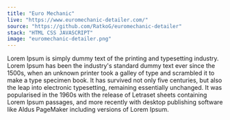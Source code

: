 ```yaml
---
title: "Euro Mechanic"
live: "https://www.euromechanic-detailer.com/"
source: "https://github.com/RatkoG/euromechanic-detailer"
stack: "HTML CSS JAVASCRIPT"
image: "euromechanic-detailer.png"
---
```


Lorem Ipsum is simply dummy text of the printing and typesetting industry. Lorem Ipsum has been the industry's standard dummy text ever since the 1500s, when an unknown printer took a galley of type and scrambled it to make a type specimen book. It has survived not only five centuries, but also the leap into electronic typesetting, remaining essentially unchanged. It was popularised in the 1960s with the release of Letraset sheets containing Lorem Ipsum passages, and more recently with desktop publishing software like Aldus PageMaker including versions of Lorem Ipsum.